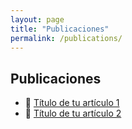 ```yaml
---
layout: page
title: "Publicaciones"
permalink: /publications/
---
```


## Publicaciones

- 📄 [Título de tu artículo 1](#)
- 📄 [Título de tu artículo 2](#)